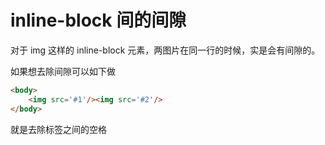 # inline-block 间的间隙

对于 img 这样的 inline-block 元素，两图片在同一行的时候，实是会有间隙的。     

如果想去除间隙可以如下做      

```html
<body>
    <img src='#1'/><img src='#2'/>
</body>
```       
就是去除标签之间的空格